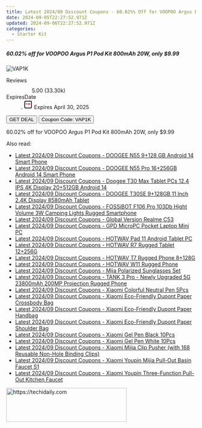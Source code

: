 ```yaml
---
title: Latest 2024/09 Discount Coupons - 60.02%% Off for VOOPOO Argus P1 Pod Kit 800mAh 20W, only $9.99
date: 2024-09-05T22:27:52.971Z
updated: 2024-09-06T22:27:52.971Z
categories:
  - Starter Kit
---
```



<div class="max-w-4xl mx-auto grid grid-cols-1 lg:max-w-5xl lg:gap-x-20 lg:grid-cols-2">
  <div class="relative p-3 col-start-1 row-start-1 flex flex-col-reverse rounded-lg bg-gradient-to-t from-black/75 via-black/0 sm:bg-none sm:row-start-2 sm:p-0 lg:row-start-1">
    <h5 class="mt-1 text-lg font-semibold text-white sm:text-slate-900 md:text-2xl dark:sm:text-white">60.02% off for VOOPOO Argus P1 Pod Kit 800mAh 20W, only $9.99</h5>
  </div>
  
  <div class="col-start-1 col-end-3 row-start-1 grid gap-4 sm:mb-6 sm:grid-cols-4 lg:col-start-2 lg:row-span-6 lg:row-end-6 lg:mb-0 lg:gap-6">
      <img src="https://static.shareasale.com/image/90958/deal/000000_16661701685091.png" onClick="javascript:window.open(decodeURIComponent('https%3A%2F%2Fwww.shareasale.com%2Fu.cfm%3Fd%3D965610%26m%3D90958%26u%3D4338022'), '_blank');void(0);" alt="VAP1K" class="h-60 w-full rounded-lg object-cover sm:col-span-2 sm:h-52 lg:col-span-full" loading="lazy" />
    
  </div>
  <dl class="row-start-2 mt-4 flex items-center text-xs font-medium sm:row-start-3 sm:mt-1 md:mt-2.5 lg:row-start-2">
    <dt class="sr-only">Reviews</dt>
    <dd class="flex items-center text-indigo-600 dark:text-indigo-400">
      <svg width="24" height="24" fill="none" aria-hidden="true" class="mr-1 stroke-current dark:stroke-indigo-500">
        <path d="m12 5 2 5h5l-4 4 2.103 5L12 16l-5.103 3L9 14l-4-4h5l2-5Z" stroke-width="2" stroke-linecap="round" stroke-linejoin="round" />
      </svg>
      <span>5.00 <span class="font-normal text-slate-400">(33.30k)</span></span>
    </dd>
    <dt class="sr-only">ExpiresDate</dt>
    <dd class="flex items-center">
      <svg width="2" height="2" aria-hidden="true" fill="currentColor" class="mx-3 text-slate-300">
        <circle cx="1" cy="1" r="1" />
      </svg>
      <svg width="24" height="24" viewBox="0 0 24 24" fill="none" stroke="currentColor" stroke-width="2">
        <rect x="3" y="3" width="18" height="18" rx="2" fill="#fff" />
        <path d="M6 10L18 10" stroke="red" stroke-width="2" fill="none" />
        <path d="M10 6L10 18" stroke="#fff" stroke-width="2" fill="none" />
      </svg>
      Expires April 30, 2025    </dd>
  </dl>
  <div class="col-start-1 row-start-3 mt-4 self-center sm:col-start-2 sm:row-span-2 sm:row-start-2 sm:mt-0 lg:col-start-1 lg:row-start-3 lg:row-end-4 lg:mt-6">
    <button type="button" onClick="javascript:window.open(decodeURIComponent('https%3A%2F%2Fwww.shareasale.com%2Fu.cfm%3Fd%3D965610%26m%3D90958%26u%3D4338022'), '_blank');void(0);" class="rounded-lg bg-red-600 px-3 py-2 text-sm font-medium leading-6 text-white">GET DEAL</button>
    <button type="button" onClick="javascript:window.open(decodeURIComponent('https%3A%2F%2Fwww.shareasale.com%2Fu.cfm%3Fd%3D965610%26m%3D90958%26u%3D4338022'), '_blank');void(0);" class="border-dashed border-2 border-indigo-600 bg-green-100 text-sm leading-6 font-medium py-2 px-3 rounded-lg">Coupon Code: VAP1K</button>
  </div>
  <p class="col-start-1 mt-4 text-sm leading-6 sm:col-span-2 lg:col-span-1 lg:row-start-4 lg:mt-6 dark:text-slate-400">
    60.02% off for VOOPOO Argus P1 Pod Kit 800mAh 20W, only $9.99 
  </p>
</div>
<span class="atpl-alsoreadstyle">Also read:</span>
<div><ul>
<li><a href="https://coupons.techidaily.com/coupon-1117949-share-97331-sale/"><u>Latest 2024/09 Discount Coupons - DOOGEE N55 9+128 GB Android 14 Smart Phone</u></a></li>
<li><a href="https://coupons.techidaily.com/coupon-1117950-share-97331-sale/"><u>Latest 2024/09 Discount Coupons - DOOGEE N55 Pro 16+256GB Android 14 Smart Phone</u></a></li>
<li><a href="https://coupons.techidaily.com/coupon-1117948-share-97331-sale/"><u>Latest 2024/09 Discount Coupons - Doogee T30 Max Tablet PCs 12.4 IPS 4K Display 20+512GB Android 14</u></a></li>
<li><a href="https://coupons.techidaily.com/coupon-1117951-share-97331-sale/"><u>Latest 2024/09 Discount Coupons - DOOGEE T30SE 9+128GB 11 Inch 2.4K Display 8580mAh Tablet</u></a></li>
<li><a href="https://coupons.techidaily.com/coupon-1117952-share-97331-sale/"><u>Latest 2024/09 Discount Coupons - FOSSiBOT F106 Pro 103Db Hight Volume 3W Camping Lights Rugged Smartphone</u></a></li>
<li><a href="https://coupons.techidaily.com/coupon-1117946-share-97331-sale/"><u>Latest 2024/09 Discount Coupons - Global Version Realme C53</u></a></li>
<li><a href="https://coupons.techidaily.com/coupon-1117947-share-97331-sale/"><u>Latest 2024/09 Discount Coupons - GPD MicroPC Pocket Laptop Mini PC</u></a></li>
<li><a href="https://coupons.techidaily.com/coupon-1117956-share-97331-sale/"><u>Latest 2024/09 Discount Coupons - HOTWAV Pad 11 Android Tablet PC</u></a></li>
<li><a href="https://coupons.techidaily.com/coupon-1117954-share-97331-sale/"><u>Latest 2024/09 Discount Coupons - HOTWAV R7 Rugged Tablet 12+256G</u></a></li>
<li><a href="https://coupons.techidaily.com/coupon-1117955-share-97331-sale/"><u>Latest 2024/09 Discount Coupons - HOTWAV T7 Rugged Phone 8+128G</u></a></li>
<li><a href="https://coupons.techidaily.com/coupon-1117957-share-97331-sale/"><u>Latest 2024/09 Discount Coupons - HOTWAV W11 Rugged Phone</u></a></li>
<li><a href="https://coupons.techidaily.com/coupon-1117938-share-97331-sale/"><u>Latest 2024/09 Discount Coupons - Mija Polarized Sunglasses Set</u></a></li>
<li><a href="https://coupons.techidaily.com/coupon-1117953-share-97331-sale/"><u>Latest 2024/09 Discount Coupons - TANK 3 Pro - Newly Upgraded 5G 23800mAh 200MP Projection Rugged Phone</u></a></li>
<li><a href="https://coupons.techidaily.com/coupon-1117939-share-97331-sale/"><u>Latest 2024/09 Discount Coupons - Xiaomi Colorful Neutral Pen 5Pcs</u></a></li>
<li><a href="https://coupons.techidaily.com/coupon-1117942-share-97331-sale/"><u>Latest 2024/09 Discount Coupons - Xiaomi Eco-Friendly Dupont Paper Crossbody Bag</u></a></li>
<li><a href="https://coupons.techidaily.com/coupon-1117944-share-97331-sale/"><u>Latest 2024/09 Discount Coupons - Xiaomi Eco-Friendly Dupont Paper Handbag</u></a></li>
<li><a href="https://coupons.techidaily.com/coupon-1117943-share-97331-sale/"><u>Latest 2024/09 Discount Coupons - Xiaomi Eco-Friendly Dupont Paper Shoulder Bag</u></a></li>
<li><a href="https://coupons.techidaily.com/coupon-1117941-share-97331-sale/"><u>Latest 2024/09 Discount Coupons - Xiaomi Gel Pen Black 10Pcs</u></a></li>
<li><a href="https://coupons.techidaily.com/coupon-1117940-share-97331-sale/"><u>Latest 2024/09 Discount Coupons - Xiaomi Gel Pen White 10Pcs</u></a></li>
<li><a href="https://coupons.techidaily.com/coupon-1117945-share-97331-sale/"><u>Latest 2024/09 Discount Coupons - Xiaomi Mijia Clip Pusher (with 168 Reusable Non-Hole Binding Clips)</u></a></li>
<li><a href="https://coupons.techidaily.com/coupon-1117958-share-97331-sale/"><u>Latest 2024/09 Discount Coupons - Xiaomi Youpin Mijia Pull-Out Basin Faucet S1</u></a></li>
<li><a href="https://coupons.techidaily.com/coupon-1117959-share-97331-sale/"><u>Latest 2024/09 Discount Coupons - Xiaomi Youpin Three-Function Pull-Out Kitchen Faucet</u></a></li>
</ul></div>

<ins class="adsbygoogle"
      style="display:block"
      data-ad-client="ca-pub-7571918770474297"
      data-ad-slot="8358498916"
      data-ad-format="auto"
      data-full-width-responsive="true"></ins>
<!-- affiliate ads begin -->
<a href="https://bluettius.sjv.io/c/5597632/2139113/17108" target="_top" id="2139113">
  <img src="//a.impactradius-go.com/display-ad/17108-2139113" border="0" alt="https://techidaily.com" width="320" height="90"/>
</a>
<img height="0" width="0" src="https://bluettius.sjv.io/i/5597632/2139113/17108" style="position:absolute;visibility:hidden;" border="0" />
<!-- affiliate ads end -->